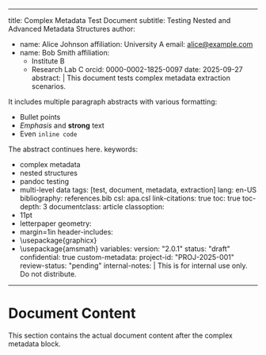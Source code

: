 ______________________________________________________________________

title: Complex Metadata Test Document
subtitle: Testing Nested and Advanced Metadata Structures
author:

- name: Alice Johnson
  affiliation: University A
  email: <alice@example.com>
- name: Bob Smith
  affiliation:
  - Institute B
  - Research Lab C
    orcid: 0000-0002-1825-0097
    date: 2025-09-27
    abstract: |
    This document tests complex metadata extraction scenarios.

It includes multiple paragraph abstracts with various formatting:

- Bullet points
- _Emphasis_ and **strong** text
- Even `inline code`

The abstract continues here.
keywords:

- complex metadata
- nested structures
- pandoc testing
- multi-level data
  tags: [test, document, metadata, extraction]
  lang: en-US
  bibliography: references.bib
  csl: apa.csl
  link-citations: true
  toc: true
  toc-depth: 3
  documentclass: article
  classoption:
- 11pt
- letterpaper
  geometry:
- margin=1in
  header-includes:
- \\usepackage{graphicx}
- \\usepackage{amsmath}
  variables:
  version: "2.0.1"
  status: "draft"
  confidential: true
  custom-metadata:
  project-id: "PROJ-2025-001"
  review-status: "pending"
  internal-notes: |
  This is for internal use only.
  Do not distribute.

______________________________________________________________________

# Document Content

This section contains the actual document content after the complex metadata block.
